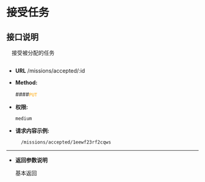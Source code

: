 # 接受任务

## 接口说明

　接受被分配的任务

## 


* **URL**
        /missions/accepted/:id
        

* **Method:**
  
  ####<font color=orange>`PUT`</font>

* **权限:**

  `medium`


* **请求内容示例:**


        /missions/accepted/1eewf23rf2cqws
----------------------------------------- 
*  **返回参数说明**

    基本返回